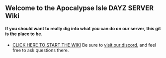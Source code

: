 ## Welcome to the Apocalypse Isle DAYZ SERVER Wiki
#### If you should want to really dig into what you can do on our server, this git is the place to be.
* [CLICK HERE TO START THE WIKI](https://github.com/AlphaEye420/ApocalypseIsle/wiki)
Be sure to [visit our discord](http://discord.gg/BdkSUQENhM), and feel free to ask questions there.
